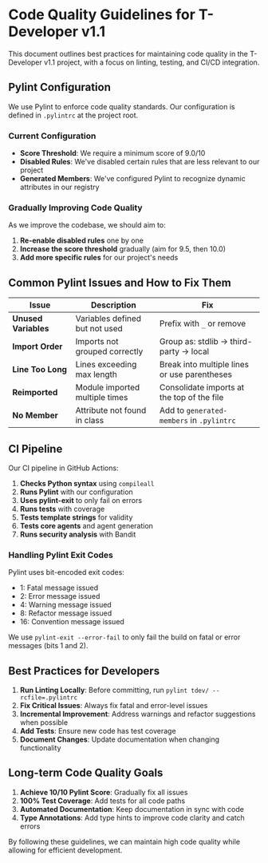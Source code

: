 # Code Quality Guidelines for T-Developer v1.1

This document outlines best practices for maintaining code quality in the T-Developer v1.1 project, with a focus on linting, testing, and CI/CD integration.

## Pylint Configuration

We use Pylint to enforce code quality standards. Our configuration is defined in `.pylintrc` at the project root.

### Current Configuration

- **Score Threshold**: We require a minimum score of 9.0/10
- **Disabled Rules**: We've disabled certain rules that are less relevant to our project
- **Generated Members**: We've configured Pylint to recognize dynamic attributes in our registry

### Gradually Improving Code Quality

As we improve the codebase, we should aim to:

1. **Re-enable disabled rules** one by one
2. **Increase the score threshold** gradually (aim for 9.5, then 10.0)
3. **Add more specific rules** for our project's needs

## Common Pylint Issues and How to Fix Them

| Issue | Description | Fix |
|-------|-------------|-----|
| **Unused Variables** | Variables defined but not used | Prefix with `_` or remove |
| **Import Order** | Imports not grouped correctly | Group as: stdlib → third-party → local |
| **Line Too Long** | Lines exceeding max length | Break into multiple lines or use parentheses |
| **Reimported** | Module imported multiple times | Consolidate imports at the top of the file |
| **No Member** | Attribute not found in class | Add to `generated-members` in `.pylintrc` |

## CI Pipeline

Our CI pipeline in GitHub Actions:

1. **Checks Python syntax** using `compileall`
2. **Runs Pylint** with our configuration
3. **Uses pylint-exit** to only fail on errors
4. **Runs tests** with coverage
5. **Tests template strings** for validity
6. **Tests core agents** and agent generation
7. **Runs security analysis** with Bandit

### Handling Pylint Exit Codes

Pylint uses bit-encoded exit codes:
- 1: Fatal message issued
- 2: Error message issued
- 4: Warning message issued
- 8: Refactor message issued
- 16: Convention message issued

We use `pylint-exit --error-fail` to only fail the build on fatal or error messages (bits 1 and 2).

## Best Practices for Developers

1. **Run Linting Locally**: Before committing, run `pylint tdev/ --rcfile=.pylintrc`
2. **Fix Critical Issues**: Always fix fatal and error-level issues
3. **Incremental Improvement**: Address warnings and refactor suggestions when possible
4. **Add Tests**: Ensure new code has test coverage
5. **Document Changes**: Update documentation when changing functionality

## Long-term Code Quality Goals

1. **Achieve 10/10 Pylint Score**: Gradually fix all issues
2. **100% Test Coverage**: Add tests for all code paths
3. **Automated Documentation**: Keep documentation in sync with code
4. **Type Annotations**: Add type hints to improve code clarity and catch errors

By following these guidelines, we can maintain high code quality while allowing for efficient development.